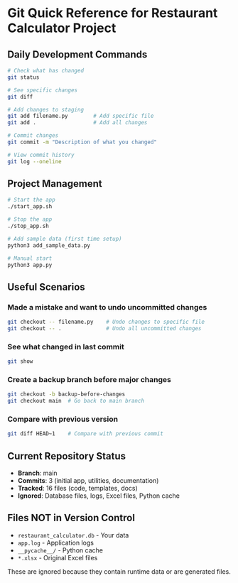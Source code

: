 # Git Quick Reference for Restaurant Calculator Project

## Daily Development Commands

```bash
# Check what has changed
git status

# See specific changes
git diff

# Add changes to staging
git add filename.py        # Add specific file
git add .                  # Add all changes

# Commit changes
git commit -m "Description of what you changed"

# View commit history
git log --oneline
```

## Project Management

```bash
# Start the app
./start_app.sh

# Stop the app  
./stop_app.sh

# Add sample data (first time setup)
python3 add_sample_data.py

# Manual start
python3 app.py
```

## Useful Scenarios

### Made a mistake and want to undo uncommitted changes
```bash
git checkout -- filename.py    # Undo changes to specific file
git checkout -- .              # Undo all uncommitted changes
```

### See what changed in last commit
```bash
git show
```

### Create a backup branch before major changes
```bash
git checkout -b backup-before-changes
git checkout main  # Go back to main branch
```

### Compare with previous version
```bash
git diff HEAD~1    # Compare with previous commit
```

## Current Repository Status

- **Branch**: main
- **Commits**: 3 (initial app, utilities, documentation)
- **Tracked**: 16 files (code, templates, docs)
- **Ignored**: Database files, logs, Excel files, Python cache

## Files NOT in Version Control
- `restaurant_calculator.db` - Your data
- `app.log` - Application logs  
- `__pycache__/` - Python cache
- `*.xlsx` - Original Excel files

These are ignored because they contain runtime data or are generated files.
